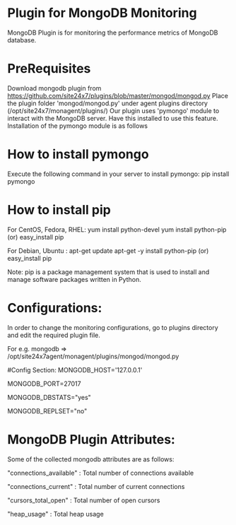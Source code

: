 
Plugin for MongoDB Monitoring
===========================

MongoDB Plugin is for monitoring the performance metrics of MongoDB database. 
  

PreRequisites
=============

Download mongodb plugin from https://github.com/site24x7/plugins/blob/master/mongod/mongod.py
Place the plugin folder 'mongod/mongod.py' under agent plugins directory (/opt/site24x7/monagent/plugins/)
Our plugin uses 'pymongo' module to interact with the MongoDB server. Have this installed to use this feature.
Installation of the pymongo module is as follows


How to install pymongo
===================

Execute the following command in your server to install pymongo:
pip install pymongo

How to install pip
==================

For CentOS, Fedora, RHEL:
	yum install python-devel
	yum install python-pip (or)
	easy_install pip	

For Debian, Ubuntu :
	apt-get update
	apt-get -y install python-pip (or)
	easy_install pip

Note:
	pip is a package management system that is used to install and manage software packages written in Python.

Configurations:
==============
In order to change the monitoring configurations, go to plugins directory and edit the required plugin file.

For e.g. mongodb => /opt/site24x7agent/monagent/plugins/mongod/mongod.py

#Config Section:
MONGODB_HOST='127.0.0.1'

MONGODB_PORT=27017

MONGODB_DBSTATS="yes"

MONGODB_REPLSET="no"

MongoDB Plugin Attributes:
=======================

Some of the collected mongodb attributes are as follows:

"connections_available" : Total number of connections available

"connections_current" : Total number of current connections

"cursors_total_open" : Total number of open cursors

"heap_usage" : Total heap usage
